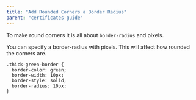 ```yaml
---
title: "Add Rounded Corners a Border Radius"
parent: "certificates-guide"
---
```


To make round corners it is all about `border-radius` and pixels.

You can specify a border-radius with pixels. This will affect how rounded the corners are.

    .thick-green-border {
      border-color: green;
      border-width: 10px;
      border-style: solid;
      border-radius: 10px;
    }
